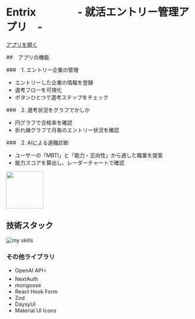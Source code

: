 # Entrix　　　　- 就活エントリー管理アプリ　-

[アプリを開く](https://shuukatu-app.vercel.app)

##　アプリの機能

###　1. エントリー企業の管理
- エントリーした企業の情報を登録
- 選考フローを可視化
- ボタンひとつで選考ステップをチェック
  
###　2. 選考状況をグラフでかしか
- 円グラフで合格率を確認
- 折れ線グラフで月毎のエントリー状況を確認
  
###　2. AIによる適職診断
- ユーザーの「MBTI」と「能力・志向性」から適した職業を提案
- 能力スコアを算出し、レーダーチャートで確認


<img src="/file.png" width="100">

## 技術スタック

<img alt="my skills" src="https://skillicons.dev/icons?theme=dark&perline=7&i=ts,next,mongodb,mui,tailwindcss,vercel" />

### その他ライブラリ

- OpenAI API⭐
- NextAuth
- mongoose
- React Hook Form
- Zod
- DaysyUI
- Material UI Icons
